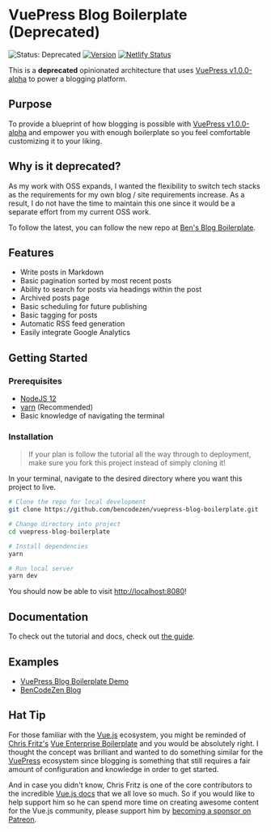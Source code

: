# VuePress Blog Boilerplate (Deprecated)

![Status: Deprecated](https://img.shields.io/badge/status-deprecated-orange) [![Version](https://img.shields.io/badge/version-1.0.0-green.svg)](https://github.com/bencodezen/vuepress-blog-boilerplate/blob/master/CHANGELOG.md) [![Netlify Status](https://api.netlify.com/api/v1/badges/de71217a-c091-4908-a913-d6415815c92d/deploy-status)](https://app.netlify.com/sites/vuepress-blog-boilerplate/deploys)

This is a **deprecated** opinionated architecture that uses [VuePress v1.0.0-alpha](https://vuepress.vuejs.org) to power a blogging platform.

## Purpose

To provide a blueprint of how blogging is possible with [VuePress v1.0.0-alpha](https://vuepress.vuejs.org/) and empower you with enough boilerplate so you feel comfortable customizing it to your liking.

## Why is it deprecated?

As my work with OSS expands, I wanted the flexibility to switch tech stacks as the requirements for my own blog / site requirements increase. As a result, I do not have the time to maintain this one since it would be a separate effort from my current OSS work.

To follow the latest, you can follow the new repo at [Ben's Blog Boilerplate](https://github.com/bencodezen/bens-blog-boilerplate).

## Features

- Write posts in Markdown
- Basic pagination sorted by most recent posts
- Ability to search for posts via headings within the post
- Archived posts page
- Basic scheduling for future publishing
- Basic tagging for posts
- Automatic RSS feed generation
- Easily integrate Google Analytics

## Getting Started

### Prerequisites

- [NodeJS 12](https://nodejs.org/)
- [yarn](https://yarnpkg.com/lang/en/docs/install/) (Recommended)
- Basic knowledge of navigating the terminal

### Installation

> If your plan is follow the tutorial all the way through to deployment, make sure you fork this project instead of simply cloning it!

In your terminal, navigate to the desired directory where you want this project to live.

```bash
# Clone the repo for local development
git clone https://github.com/bencodezen/vuepress-blog-boilerplate.git

# Change directory into project
cd vuepress-blog-boilerplate

# Install dependencies
yarn

# Run local server
yarn dev
```

You should now be able to visit [http://localhost:8080](http://localhost:8080)!

## Documentation

To check out the tutorial and docs, check out [the guide](https://vuepress-blog-boilerplate.bencodezen.io/).

## Examples

- [VuePress Blog Boilerplate Demo](https://vigorous-lovelace-5c861d.netlify.com/)
- [BenCodeZen Blog](https://www.bencodezen.io)

## Hat Tip

For those familiar with the [Vue.js](https://www.vuejs.org) ecosystem, you might be reminded of [Chris Fritz's](https://www.twitter.com/chrisvfritz) [Vue Enterprise Boilerplate](https://github.com/chrisvfritz/vue-enterprise-boilerplate) and you would be absolutely right. I thought the concept was brilliant and wanted to do something similar for the [VuePress](https://vuepress.vuejs.org) ecosystem since blogging is something that still requires a fair amount of configuration and knowledge in order to get started.

And in case you didn't know, Chris Fritz is one of the core contributors to the incredible [Vue.js docs](https://vuejs.org/v2/guide/) that we all love so much. So if you would like to help support him so he can spend more time on creating awesome content for the Vue.js community, please support him by [becoming a sponsor on Patreon](https://www.patreon.com/chrisvuefritz).
